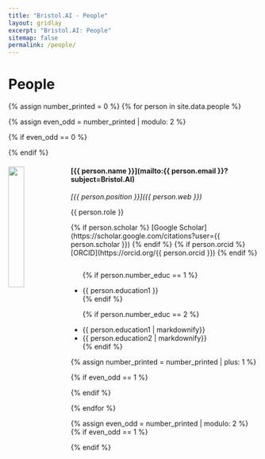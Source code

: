 ```yaml
---
title: "Bristol.AI - People"
layout: gridlay
excerpt: "Bristol.AI: People"
sitemap: false
permalink: /people/
---
```


# People

{% assign number_printed = 0 %}
{% for person in site.data.people %}

{% assign even_odd = number_printed | modulo: 2 %}

{% if even_odd == 0 %}
<div class="row">
{% endif %}

<div class="col-sm-6 clearfix">
  <img src="{{ site.url }}{{ site.baseurl }}/images/teampic/{{ person.ID }}.jpg" class="img-responsive" width="25%" style="float: left" />
  <h4>[{{ person.name }}](mailto:{{ person.email }}?subject=Bristol.AI)</h4>
  <p><i>[{{ person.position }}]({{ person.web }})</i></p>
  <p>{{ person.role }}</p>
  {% if person.scholar %}
  [Google Scholar](https://scholar.google.com/citations?user={{ person.scholar }})
  {% endif %}
  {% if person.orcid %}
  [ORCID](https://orcid.org/{{ person.orcid }})
  {% endif %}


  <ul style="overflow: hidden">

  {% if person.number_educ == 1 %}
  <li> {{ person.education1 }} </li>
  {% endif %}

  {% if person.number_educ == 2 %}
  <li> {{ person.education1 | markdownify}} </li>
  <li> {{ person.education2 | markdownify}} </li>
  {% endif %}

  </ul>
</div>

{% assign number_printed = number_printed | plus: 1 %}

{% if even_odd == 1 %}
</div>
{% endif %}

{% endfor %}

{% assign even_odd = number_printed | modulo: 2 %}
{% if even_odd == 1 %}
</div>
{% endif %}




